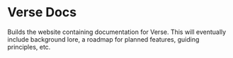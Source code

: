 # Verse Docs

Builds the website containing documentation for Verse. This will eventually include background lore, a roadmap for planned features, guiding principles, etc.
